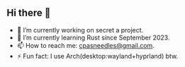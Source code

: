 ## Hi there 👋

- 🔭 I’m currently working on secret a project.
- 🌱 I’m currently learning Rust since September 2023.
- 📫 How to reach me: cpasneedles@gmail.com.
- ⚡ Fun fact: I use Arch(desktop:wayland+hyprland) btw.

